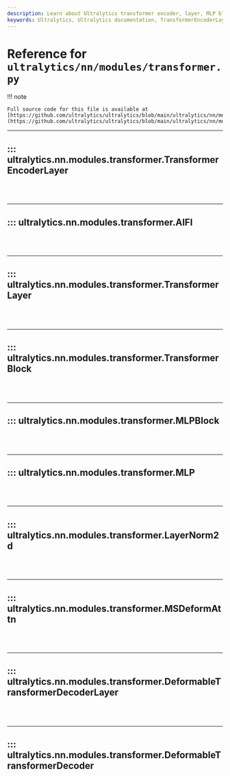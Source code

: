 ```yaml
---
description: Learn about Ultralytics transformer encoder, layer, MLP block, LayerNorm2d and the deformable transformer decoder layer. Expand your understanding of these crucial AI modules.
keywords: Ultralytics, Ultralytics documentation, TransformerEncoderLayer, TransformerLayer, MLPBlock, LayerNorm2d, DeformableTransformerDecoderLayer
---
```


# Reference for `ultralytics/nn/modules/transformer.py`

!!! note

    Full source code for this file is available at [https://github.com/ultralytics/ultralytics/blob/main/ultralytics/nn/modules/transformer.py](https://github.com/ultralytics/ultralytics/blob/main/ultralytics/nn/modules/transformer.py).

---
## ::: ultralytics.nn.modules.transformer.TransformerEncoderLayer
<br><br>

---
## ::: ultralytics.nn.modules.transformer.AIFI
<br><br>

---
## ::: ultralytics.nn.modules.transformer.TransformerLayer
<br><br>

---
## ::: ultralytics.nn.modules.transformer.TransformerBlock
<br><br>

---
## ::: ultralytics.nn.modules.transformer.MLPBlock
<br><br>

---
## ::: ultralytics.nn.modules.transformer.MLP
<br><br>

---
## ::: ultralytics.nn.modules.transformer.LayerNorm2d
<br><br>

---
## ::: ultralytics.nn.modules.transformer.MSDeformAttn
<br><br>

---
## ::: ultralytics.nn.modules.transformer.DeformableTransformerDecoderLayer
<br><br>

---
## ::: ultralytics.nn.modules.transformer.DeformableTransformerDecoder
<br><br>
